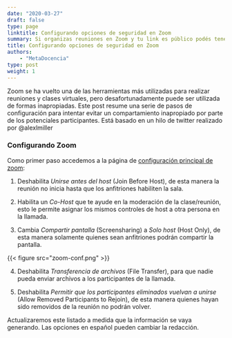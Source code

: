 ```yaml
---
date: "2020-03-27"
draft: false
type: page
linktitle: Configurando opciones de seguridad en Zoom
summary: Si organizas reuniones en Zoom y tu link es público podés tener problemas con algunas personas que se unan y se comporten de forma inapropiada. En este post un listado de algunas acciones que pueden hacer tu reunión más segura.
title: Configurando opciones de seguridad en Zoom
authors: 
    - "MetaDocencia"
type: post
weight: 1
---
```


Zoom se ha vuelto una de las herramientas más utilizadas para realizar reuniones y clases virtuales, pero desafortunadamente puede ser utilizada de formas inapropiadas.  Este post resume una serie de pasos de configuración para intentar evitar un compartamiento inapropiado por parte de los potenciales participantes.  Está basado en un hilo de twitter realizado por @alexlmiller

### Configurando Zoom

Como primer paso accedemos a la página de [configuración principal de zoom](https://zoom.us/account/setting):

1. Deshabilita *Unirse antes del host* (Join Before Host), de esta manera la reunión no inicia hasta que los anfitriones habiliten la sala.

2. Habilita un *Co-Host* que te ayude en la moderación de la clase/reunión, esto le permite asignar los mismos controles de host a otra persona en la llamada.

3. Cambia *Compartir pantalla* (Screensharing) a *Solo host* (Host Only), de esta manera solamente quienes sean anfitriones podrán compartir la pantalla.

{{< figure src="zoom-conf.png" >}}

4. Deshabilita *Transferencia de archivos* (File Transfer), para que nadie pueda enviar archivos a los participantes de la llamada.

5. Deshabilita  *Permitir que los participantes eliminados vuelvan a unirse* (Allow Removed Participants to Rejoin), de esta manera quienes hayan sido removidos de la reunión no podrán volver.


Actualizaremos este listado a medida que la información se vaya generando. Las opciones en español pueden cambiar la redacción.